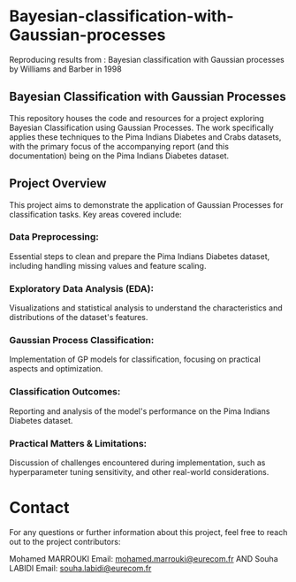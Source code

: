 # Bayesian-classification-with-Gaussian-processes
Reproducing results from : Bayesian classification with Gaussian processes by Williams and Barber in 1998

## Bayesian Classification with Gaussian Processes

This repository houses the code and resources for a project exploring Bayesian Classification using Gaussian Processes. The work specifically applies these techniques to the Pima Indians Diabetes and Crabs datasets, with the primary focus of the accompanying report (and this documentation) being on the Pima Indians Diabetes dataset.

## Project Overview
This project aims to demonstrate the application of Gaussian Processes for classification tasks. Key areas covered include:

### Data Preprocessing: 
Essential steps to clean and prepare the Pima Indians Diabetes dataset, including handling missing values and feature scaling.

### Exploratory Data Analysis (EDA): 
Visualizations and statistical analysis to understand the characteristics and distributions of the dataset's features.

### Gaussian Process Classification: 
Implementation of GP models for classification, focusing on practical aspects and optimization.

### Classification Outcomes: 
Reporting and analysis of the model's performance on the Pima Indians Diabetes dataset.

### Practical Matters & Limitations: 
Discussion of challenges encountered during implementation, such as hyperparameter tuning sensitivity, and other real-world considerations.

# Contact
For any questions or further information about this project, feel free to reach out to the project contributors:

Mohamed MARROUKI
Email: mohamed.marrouki@eurecom.fr
 AND 
Souha LABIDI
Email: souha.labidi@eurecom.fr
